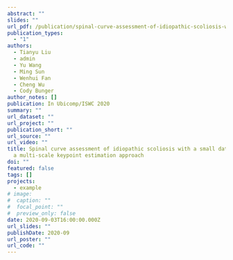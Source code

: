 ```yaml
---
abstract: ""
slides: ""
url_pdf: /publication/spinal-curve-assessment-of-idiopathic-scoliosis-with-a-small-dataset-via-a-multi-scale-keypoint-estimation-approach/Ubicomp-ISWC.pdf
publication_types:
  - "1"
authors:
  - Tianyu Liu
  - admin
  - Yu Wang
  - Ming Sun
  - Wenhui Fan
  - Cheng Wu
  - Cody Bunger
author_notes: []
publication: In Ubicomp/ISWC 2020
summary: ""
url_dataset: ""
url_project: ""
publication_short: ""
url_source: ""
url_video: ""
title: Spinal curve assessment of idiopathic scoliosis with a small dataset via
  a multi-scale keypoint estimation approach
doi: ""
featured: false
tags: []
projects:
  - example
# image:
#  caption: ""
#  focal_point: ""
#  preview_only: false
date: 2020-09-03T16:00:00.000Z
url_slides: ""
publishDate: 2020-09
url_poster: ""
url_code: ""
---
```

